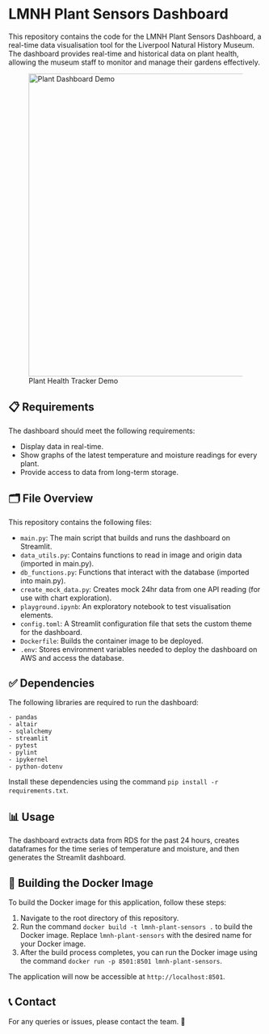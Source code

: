 # LMNH Plant Sensors Dashboard

This repository contains the code for the LMNH Plant Sensors Dashboard, a real-time data visualisation tool for the Liverpool Natural History Museum. The dashboard provides real-time and historical data on plant health, allowing the museum staff to monitor and manage their gardens effectively.

<figure>
 <img src="plant-dashboard-demo.gif" alt="Plant Dashboard Demo" width="600">
 <figcaption>Plant Health Tracker Demo</figcaption>
</figure>


## 📋 Requirements

The dashboard should meet the following requirements:

- Display data in real-time.
- Show graphs of the latest temperature and moisture readings for every plant.
- Provide access to data from long-term storage.

## 🗂️ File Overview

This repository contains the following files:

- `main.py`: The main script that builds and runs the dashboard on Streamlit.
- `data_utils.py`: Contains functions to read in image and origin data (imported in main.py).
- `db_functions.py`: Functions that interact with the database (imported into main.py).
- `create_mock_data.py`: Creates mock 24hr data from one API reading (for use with chart exploration).
- `playground.ipynb`: An exploratory notebook to test visualisation elements.
- `config.toml`: A Streamlit configuration file that sets the custom theme for the dashboard.
- `Dockerfile`: Builds the container image to be deployed.
- `.env`: Stores environment variables needed to deploy the dashboard on AWS and access the database.

## ✅ Dependencies

The following libraries are required to run the dashboard:

```python3
- pandas
- altair
- sqlalchemy
- streamlit
- pytest
- pylint
- ipykernel
- python-dotenv
```

Install these dependencies using the command `pip install -r requirements.txt`.

## 📊 Usage

The dashboard extracts data from RDS for the past 24 hours, creates dataframes for the time series of temperature and moisture, and then generates the Streamlit dashboard.

## 🐳 Building the Docker Image

To build the Docker image for this application, follow these steps:

1. Navigate to the root directory of this repository.
2. Run the command `docker build -t lmnh-plant-sensors .` to build the Docker image. Replace `lmnh-plant-sensors` with the desired name for your Docker image.
3. After the build process completes, you can run the Docker image using the command `docker run -p 8501:8501 lmnh-plant-sensors`.

The application will now be accessible at `http://localhost:8501`.

## 📞 Contact

For any queries or issues, please contact the team. 
🦋